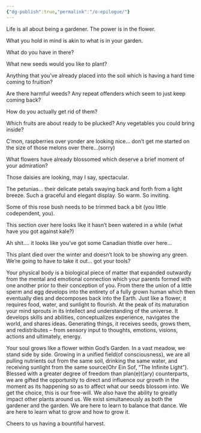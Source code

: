 ```yaml
---
{"dg-publish":true,"permalink":"/o-epilogue/"}
---
```



Life is all about being a gardener. The power is in the flower.

What you hold in mind is akin to what is in your garden.

What do you have in there?

What new seeds would you like to plant?

Anything that you’ve already placed into the soil which is having a hard time coming to fruition?

Are there harmful weeds? Any repeat offenders which seem to just keep coming back?

How do you actually get rid of them?

Which fruits are about ready to be plucked? Any vegetables you could bring inside?

C’mon, raspberries over yonder are looking nice… don’t get me started on the size of those melons over there…(sorry)

What flowers have already blossomed which deserve a brief moment of your admiration?

Those daisies are looking, may I say, spectacular.

The petunias… their delicate petals swaying back and forth from a light breeze. Such a graceful and elegant display. So warm. So inviting.

Some of this rose bush needs to be trimmed back a bit (you little codependent, you).

This section over here looks like it hasn’t been watered in a while (what have you got against kale?)

Ah shit…. it looks like you’ve got some Canadian thistle over here…

This plant died over the winter and doesn’t look to be showing any green. We’re going to have to take it out… got your tools?

Your physical body is a biological piece of matter that expanded outwardly from the mental and emotional connection which your parents formed with one another prior to their conception of you. From there the union of a little sperm and egg develops into the entirety of a fully grown human which then eventually dies and decomposes back into the Earth. Just like a flower, it requires food, water, and sunlight to flourish. At the peak of its maturation your mind sprouts in its intellect and understanding of the universe. It develops skills and abilities, conceptualizes experience, navigates the world, and shares ideas. Generating things, it receives seeds, grows them, and redistributes – from sensory input to thoughts, emotions, visions, actions and ultimately, energy.

Your soul grows like a flower within God’s Garden. In a vast meadow, we stand side by side. Growing in a unified field(of consciousness), we are all pulling nutrients out from the same soil, drinking the same water, and receiving sunlight from the same source(Ohr Ein Sof, “The Infinite Light”). Blessed with a greater degree of freedom than plan(e)t(ary) counterparts, we are gifted the opportunity to direct and influence our growth in the moment as its happening so as to affect what our seeds blossom into. We get the choice, this is our free-will. We also have the ability to greatly impact other plants around us. We exist simultaneously as both the gardener and the garden. We are here to learn to balance that dance. We are here to learn what to grow and how to grow it.

Cheers to us having a bountiful harvest.

